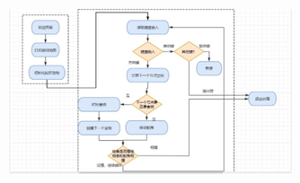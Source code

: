 
![image text](https://github.com/alang602/C-Programming/blob/main/%E8%B4%AA%E5%90%83%E8%9B%87/images/Snake-Flow.jpg "DBSCAN Performance Comparison")


